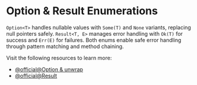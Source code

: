 # Option & Result Enumerations

`Option<T>` handles nullable values with `Some(T)` and `None` variants, replacing null pointers safely. `Result<T, E>` manages error handling with `Ok(T)` for success and `Err(E)` for failures. Both enums enable safe error handling through pattern matching and method chaining.

Visit the following resources to learn more:

- [@official@Option & unwrap](https://doc.rust-lang.org/rust-by-example/error/option_unwrap.html)
- [@official@Result](https://doc.rust-lang.org/rust-by-example/error/result.html)
